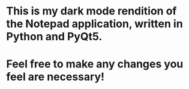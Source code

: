 # This is my dark mode rendition of the Notepad application, written in Python and PyQt5.
# Feel free to make any changes you feel are necessary!